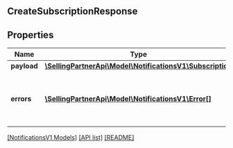 ## CreateSubscriptionResponse

## Properties

Name | Type | Description | Notes
------------ | ------------- | ------------- | -------------
**payload** | [**\SellingPartnerApi\Model\NotificationsV1\Subscription**](Subscription.md) |  | [optional]
**errors** | [**\SellingPartnerApi\Model\NotificationsV1\Error[]**](Error.md) | A list of error responses returned when a request is unsuccessful. | [optional]

[[NotificationsV1 Models]](../) [[API list]](../../Api) [[README]](../../../README.md)
